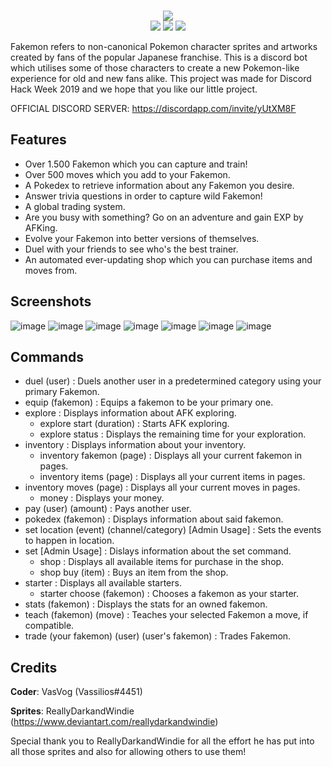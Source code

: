 <div align="center">
    <br />
    <p>
        <img src="https://i.imgur.com/zzQcW4H.png">
        <br />
        <img src="https://img.shields.io/github/issues/VasVog/Fakemon-Discord.svg">
        <img src="https://img.shields.io/github/stars/VasVog/Fakemon-Discord.svg">
        <img src="https://img.shields.io/github/last-commit/VasVog/Fakemon-Discord.svg">
    </p>
</div>

Fakemon refers to non-canonical Pokemon character sprites and artworks created by fans of the popular Japanese franchise. This is a discord bot which utilises some of those characters to create a new Pokemon-like experience for old and new fans alike. This project was made for Discord Hack Week 2019 and we hope that you like our little project.

OFFICIAL DISCORD SERVER: https://discordapp.com/invite/yUtXM8F

## Features
- Over 1.500 Fakemon which you can capture and train!
- Over 500 moves which you add to your Fakemon.
- A Pokedex to retrieve information about any Fakemon you desire.
- Answer trivia questions in order to capture wild Fakemon!
- A global trading system.
- Are you busy with something? Go on an adventure and gain EXP by AFKing.
- Evolve your Fakemon into better versions of themselves.
- Duel with your friends to see who's the best trainer.
- An automated ever-updating shop which you can purchase items and moves from.

## Screenshots
![image](https://i.imgur.com/vofYrAf.png)
![image](https://i.imgur.com/cZqvlEG.png)
![image](https://i.imgur.com/gwG0MoE.png)
![image](https://i.imgur.com/cW8klAD.png)
![image](https://i.imgur.com/2JTI62D.png)
![image](https://i.imgur.com/DjEr3S3.png)
![image](https://i.imgur.com/w7t4CUX.png)

## Commands
- duel (user) : Duels another user in a predetermined category using your primary Fakemon.
- equip (fakemon) : Equips a fakemon to be your primary one.
- explore : Displays information about AFK exploring.
  - explore start (duration) : Starts AFK exploring.
  - explore status : Displays the remaining time for your exploration.
- inventory : Displays information about your inventory.
  - inventory fakemon (page) : Displays all your current fakemon in pages.
  - inventory items (page) : Displays all your current items in pages.
- inventory moves (page) : Displays all your current moves in pages.
  - money : Displays your money.
- pay (user) (amount) : Pays another user.
- pokedex (fakemon) : Displays information about said fakemon.
- set location (event) (channel/category) [Admin Usage] : Sets the events to happen in location.
- set [Admin Usage] : Dislays information about the set command.
  - shop : Displays all available items for purchase in the shop.
  - shop buy (item) : Buys an item from the shop.
- starter : Displays all available starters.
  - starter choose (fakemon) : Chooses a fakemon as your starter.
- stats (fakemon) : Displays the stats for an owned fakemon.
- teach (fakemon) (move) : Teaches your selected Fakemon a move, if compatible.
- trade (your fakemon) (user) (user's fakemon) : Trades Fakemon.



## Credits
**Coder**: VasVog (Vassilios#4451)

**Sprites**: ReallyDarkandWindie (https://www.deviantart.com/reallydarkandwindie)

Special thank you to ReallyDarkandWindie for all the effort he has put into all those sprites and also for allowing others to use them!
